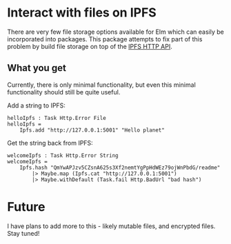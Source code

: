 # Interact with files on IPFS

There are very few file storage options available for Elm which can easily be
incorporated into packages. This package attempts to fix part of this problem by
build file storage on top of the [IPFS HTTP
API](https://docs.ipfs.io/reference/api/http/).

## What you get

Currently, there is only minimal functionality, but even this minimal
functionality should still be quite useful.

Add a string to IPFS:

    helloIpfs : Task Http.Error File
    helloIpfs =
        Ipfs.add "http://127.0.0.1:5001" "Hello planet"

Get the string back from IPFS:

    welcomeIpfs : Task Http.Error String
    welcomeIpfs =
        Ipfs.hash "QmYwAPJzv5CZsnA625s3Xf2nemtYgPpHdWEz79ojWnPbdG/readme"
            |> Maybe.map (Ipfs.cat "http://127.0.0.1:5001")
            |> Maybe.withDefault (Task.fail Http.BadUrl "bad hash")

# Future

I have plans to add more to this - likely mutable files, and encrypted files.
Stay tuned!